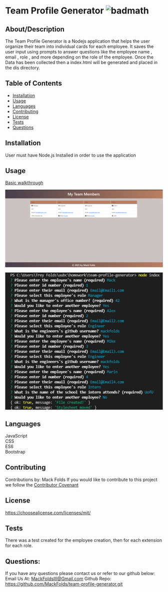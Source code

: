 # Team Profile Generator ![badmath](https://img.shields.io/badge/license-MIT-blue)
  ## About/Description
  The Team Profile Generator is a Nodejs application that helps the user organize their team into individual cards for each employee. It saves the user input using prompts to answer questions like  the employee name , email , role , and more depending on the role of the employee. Once the Data has been collected then a index.html will be generated and placed in the dis directory.
  ## Table of Contents
  * [Installation](#installation)
  * [Usage](#usage)
  * [Languages](#languages)
  * [Contributing](#contributing)
  * [License](#license)
  * [Tests](#tests)
  * [Questions](#questions)
  
  ## Installation
  User must have Node.js Installed in order to use the application 
  ## Usage
  [Basic walkthrough](https://youtu.be/4naszaObCnU)

  ![generated html](/src/images/Team-gen.png) 
  
  ![Prompts for user](/src/images/team-gen-prompts.png) 

  ## Languages
  JavaScript<br>CSS<br>ES6<br>Bootstrap
  ## Contributing
  Contributions by: Mack Folds
  If you would like to contribute to this project we follow the [Contributor Covenant](https://www.contributor-covenant.org/)
  ## License
  https://choosealicense.com/licenses/mit/
  ## Tests
  There was a test created for the employee creation, then for each extension for each role.
  ## Questions:
  If you have any questions please contact us or refer to our github below:
  Email Us At: MackFoldsIII@Gmail.com
  Github Repo: https://github.com/MackFolds/team-profile-generator.git

